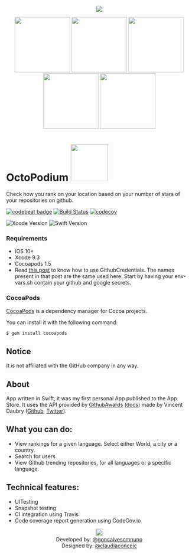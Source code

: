 <p align="center">
  <img src="https://user-images.githubusercontent.com/3007012/33797011-e1a04d0e-dcf7-11e7-973f-8ec3e4b826ed.png">
</p>

<p align="center">
  <img src="https://user-images.githubusercontent.com/3007012/33797018-2584b078-dcf8-11e7-8442-76782753dc80.png" width="150px">
  <img src="https://user-images.githubusercontent.com/3007012/33797017-256bb1d6-dcf8-11e7-9ce4-0f04bb6ada7b.png" width="150px">
  <img src="https://user-images.githubusercontent.com/3007012/33797019-259ce242-dcf8-11e7-9509-705f3e070f80.gif" width="150px">
  <img src="https://user-images.githubusercontent.com/3007012/33797036-81bbf3d8-dcf8-11e7-9e7c-0b9fc5ca69e6.png" width="150px">
  <img src="https://user-images.githubusercontent.com/3007012/33797020-25b66280-dcf8-11e7-9395-5f4059a62be8.png" width="150px">
</p>

<h1> OctoPodium
  <a target="_blank" href="https://itunes.apple.com/pt/app/octopodium/id1077519133">
  <img src="https://user-images.githubusercontent.com/3007012/34075523-2523a6b0-e2c1-11e7-8652-13447ab1690e.jpg" width="100px">
  </a>
</h1>

Check how you rank on your location based on your number of stars of your repositories on github.

[![codebeat badge](https://codebeat.co/badges/38fdc289-fb25-4596-a2f7-05feafde381b)](https://codebeat.co/projects/github-com-nunogoncalves-ios-octopodium) [![Build Status](https://travis-ci.org/nunogoncalves/iOS-OctoPodium.svg?branch=master)](https://travis-ci.org/nunogoncalves/iOS-OctoPodium) [![codecov](https://codecov.io/gh/nunogoncalves/iOS-OctoPodium/branch/master/graph/badge.svg)](https://codecov.io/gh/nunogoncalves/iOS-OctoPodium)

![Xcode Version](https://img.shields.io/badge/Xcode-9.3-blue.svg) ![Swift Version](https://img.shields.io/badge/swift-4.1-orange.svg)

### Requirements
- iOS 10+
- Xcode 9.3
- Cocoapods 1.5
- Read [this post](https://medium.com/@nunogonalves/handling-secrets-in-ios-open-source-projects-b5a212f4e28c) to know how to use GithubCredentials. The names present in that post are the same used here. Start by having your env-vars.sh contain your github and google secrets.

### CocoaPods

[CocoaPods](http://cocoapods.org) is a dependency manager for Cocoa projects.

You can install it with the following command:

```bash
$ gem install cocoapods
```

## Notice
It is not affiliated with the GitHub company in any way.

## About
App written in Swift, it was my first personal App published to the App Store.
It uses the API provided by [GithubAwards](http://github-awards.com/) ([docs](http://github-awards.com/docs)) made by Vincent Daubry ([Github](https://github.com/vdaubry), [Twitter](https://twitter.com/vdaubry)).

## What you can do:
- View rankings for a given language. Select either World, a city or a country.
- Search for users
- View Github trending repositories, for all languages or a specific language.

## Technical features:
- UITesting
- Snapshot testing
- CI integration using Travis
- Code coverage report generation using CodeCov.io

<p align="center">
  <img src="https://user-images.githubusercontent.com/3007012/33797028-5a4b25b2-dcf8-11e7-8516-47dcdde83c03.png" width="20px"></br>
  Developed by: <a target="_blank" href="https://twitter.com/goncalvescmnuno">@goncalvescmnuno<a/>
  </br>
  Designed by: <a target="_blank" href="https://twitter.com/claudiaconceic">@claudiaconceic<a/>
</p>
